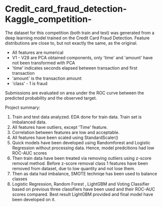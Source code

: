 # Credit_card_fraud_detection-Kaggle_competition-
The dataset for this competition (both train and test) was generated from a deep learning model trained on the Credit Card Fraud Detection. Feature distributions are close to, but not exactly the same, as the original.

- All features are numerical
- V1 - V28 are PCA obtained components, only 'time' and 'amount' have not been transformed with PCA
- 'time' indicates seconds elapsed between transaction and first transaction
- 'amount' is the transaction amount
- 'class'  - 1 is fraud

Submissions are evaluated on area under the ROC curve between the predicted probability and the observed target.

Project summary:
1. Train and test data analyzed. EDA done for train data. Train set is imbalanced data.
2. All features have outliers, except 'Time' feature.
3. Correlation between features are low and acceptable.
4. All features have been scaled using StandardScaler()
5. Quick models have been developed using Randomforest and Logistic Regression without processing data. Hence, model predcitions had low ROC-AUC scores
6. Then train data have been treated via removing outliers using z-score removal method. Before z-score removal class 1 features have been removed from dataset, due to low quantity and not lose them.
8. Then as data had imbalance, SMOTE techniqe has been used to balance classes
9. Logistic Regression, Random Forest , LightGBM and Voting Classifier based on previous three classifiers have been used and their ROC-AUC scores compared. Best result LightGBM provided and final model have been developed on it.
